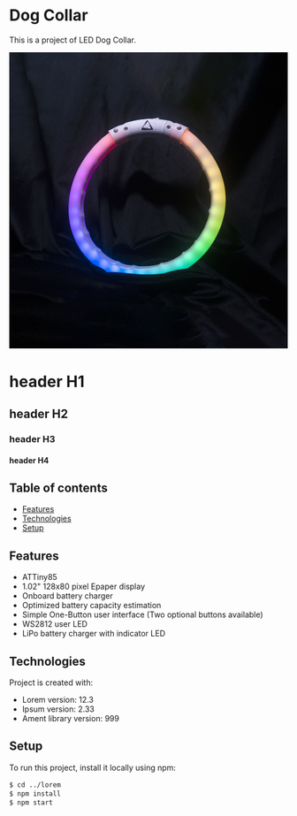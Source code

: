 # Dog Collar
This is a project of LED Dog Collar.

![dogcollar](./images/main.jpg)

# header H1
## header H2
### header H3
#### header H4

## Table of contents
* [Features](#Features)
* [Technologies](#technologies)
* [Setup](#setup)

## Features
- ATTiny85
- 1.02" 128x80 pixel Epaper display
- Onboard battery charger
- Optimized battery capacity estimation
- Simple One-Button user interface (Two optional buttons available)
- WS2812 user LED
- LiPo battery charger with indicator LED
	
## Technologies
Project is created with:
* Lorem version: 12.3
* Ipsum version: 2.33
* Ament library version: 999
	
## Setup
To run this project, install it locally using npm:

```
$ cd ../lorem
$ npm install
$ npm start
```


